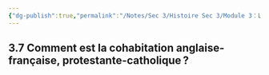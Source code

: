 ```yaml
---
{"dg-publish":true,"permalink":"/Notes/Sec 3/Histoire Sec 3/Module 3：La Conquête et le changement d'empire/3.7 Cohabitation/"}
---
```



## 3.7 Comment est la cohabitation anglaise-française, protestante-catholique ?

